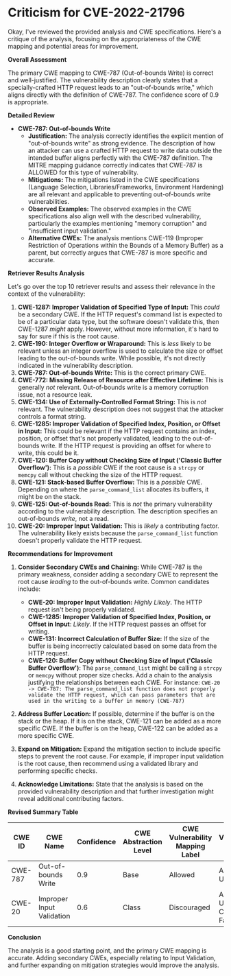 # Criticism for CVE-2022-21796

Okay, I've reviewed the provided analysis and CWE specifications. Here's a critique of the analysis, focusing on the appropriateness of the CWE mapping and potential areas for improvement.

**Overall Assessment**

The primary CWE mapping to CWE-787 (Out-of-bounds Write) is correct and well-justified. The vulnerability description clearly states that a specially-crafted HTTP request leads to an "out-of-bounds write," which aligns directly with the definition of CWE-787. The confidence score of 0.9 is appropriate.

**Detailed Review**

*   **CWE-787: Out-of-bounds Write**
    *   **Justification:** The analysis correctly identifies the explicit mention of "out-of-bounds write" as strong evidence. The description of how an attacker can use a crafted HTTP request to write data outside the intended buffer aligns perfectly with the CWE-787 definition. The MITRE mapping guidance correctly indicates that CWE-787 is ALLOWED for this type of vulnerability.
    *   **Mitigations:** The mitigations listed in the CWE specifications (Language Selection, Libraries/Frameworks, Environment Hardening) are all relevant and applicable to preventing out-of-bounds write vulnerabilities.
    *   **Observed Examples:** The observed examples in the CWE specifications also align well with the described vulnerability, particularly the examples mentioning "memory corruption" and "insufficient input validation."
    *   **Alternative CWEs:** The analysis mentions CWE-119 (Improper Restriction of Operations within the Bounds of a Memory Buffer) as a parent, but correctly argues that CWE-787 is more specific and accurate.

**Retriever Results Analysis**

Let's go over the top 10 retriever results and assess their relevance in the context of the vulnerability:

1.  **CWE-1287: Improper Validation of Specified Type of Input:** This *could* be a secondary CWE. If the HTTP request's command list is expected to be of a particular data type, but the software doesn't validate this, then CWE-1287 *might* apply. However, without more information, it's hard to say for sure if this is the root cause.
2.  **CWE-190: Integer Overflow or Wraparound:** This is *less* likely to be relevant unless an integer overflow is used to calculate the size or offset leading to the out-of-bounds write. While possible, it's not directly indicated in the vulnerability description.
3.  **CWE-787: Out-of-bounds Write:** This is the correct primary CWE.
4.  **CWE-772: Missing Release of Resource after Effective Lifetime:** This is generally *not* relevant. Out-of-bounds write is a memory corruption issue, not a resource leak.
5.  **CWE-134: Use of Externally-Controlled Format String:** This is *not* relevant. The vulnerability description does not suggest that the attacker controls a format string.
6.  **CWE-1285: Improper Validation of Specified Index, Position, or Offset in Input:** This could be relevant if the HTTP request contains an index, position, or offset that's not properly validated, leading to the out-of-bounds write. If the HTTP request is providing an offset for where to write, this could be it.
7.  **CWE-120: Buffer Copy without Checking Size of Input ('Classic Buffer Overflow'):** This is a *possible* CWE if the root cause is a `strcpy` or `memcpy` call without checking the size of the HTTP request.
8.  **CWE-121: Stack-based Buffer Overflow:** This is a *possible* CWE. Depending on where the `parse_command_list` allocates its buffers, it might be on the stack.
9.  **CWE-125: Out-of-bounds Read:** This is *not* the primary vulnerability according to the vulnerability description. The description specifies an out-of-bounds *write*, not a read.
10. **CWE-20: Improper Input Validation:** This is *likely* a contributing factor. The vulnerability likely exists because the `parse_command_list` function doesn't properly validate the HTTP request.

**Recommendations for Improvement**

1.  **Consider Secondary CWEs and Chaining:** While CWE-787 is the primary weakness, consider adding a secondary CWE to represent the root cause *leading* to the out-of-bounds write. Common candidates include:
    *   **CWE-20: Improper Input Validation:** *Highly Likely*.  The HTTP request isn't being properly validated.
    *   **CWE-1285: Improper Validation of Specified Index, Position, or Offset in Input**: *Likely*. If the HTTP request passes an offset for writing.
    *   **CWE-131: Incorrect Calculation of Buffer Size:** If the size of the buffer is being incorrectly calculated based on some data from the HTTP request.
    *   **CWE-120: Buffer Copy without Checking Size of Input ('Classic Buffer Overflow')**: The `parse_command_list` might be calling a `strcpy` or `memcpy` without proper size checks.
     Add a chain to the analysis justifying the relationships between each CWE. For instance:
        `CWE-20 -> CWE-787: The parse_command_list function does not properly validate the HTTP request, which can pass parameters that are used in the writing to a buffer in memory (CWE-787)`

2.  **Address Buffer Location:** If possible, determine if the buffer is on the stack or the heap. If it is on the stack, CWE-121 can be added as a more specific CWE. If the buffer is on the heap, CWE-122 can be added as a more specific CWE.

3.  **Expand on Mitigation:** Expand the mitigation section to include specific steps to prevent the root cause.  For example, if improper input validation is the root cause, then recommend using a validated library and performing specific checks.

4.  **Acknowledge Limitations:** State that the analysis is based on the provided vulnerability description and that further investigation might reveal additional contributing factors.

**Revised Summary Table**

| CWE ID | CWE Name | Confidence | CWE Abstraction Level | CWE Vulnerability Mapping Label | CWE-Vulnerability Mapping Notes |
|---|---|---|---|---|---|
| CWE-787 | Out-of-bounds Write | 0.9 | Base | Allowed | Acceptable-Use |
| CWE-20 | Improper Input Validation | 0.6 | Class | Discouraged | Acceptable-Use, Contributing Factor |

**Conclusion**

The analysis is a good starting point, and the primary CWE mapping is accurate.  Adding secondary CWEs, especially relating to Input Validation, and further expanding on mitigation strategies would improve the analysis.